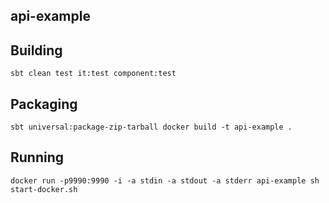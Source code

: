 ## api-example

## Building
``
sbt clean test it:test component:test
``

## Packaging
``
sbt universal:package-zip-tarball
docker build -t api-example .
``

## Running
``
docker run -p9990:9990 -i -a stdin -a stdout -a stderr api-example sh start-docker.sh
``
